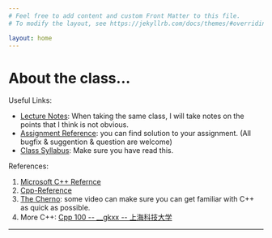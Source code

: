 ```yaml
---
# Feel free to add content and custom Front Matter to this file.
# To modify the layout, see https://jekyllrb.com/docs/themes/#overriding-theme-defaults

layout: home
---
```

<h1>About the class...</h1>

Useful Links:

- [Lecture Notes](cato.markdown): When taking the same class, I will take notes on the points that I think is not obvious.
- [Assignment Reference](aref.markdown): you can find solution to your assignment. (All bugfix & suggention & question are welcome)
- [Class Syllabus](about.markdown): Make sure you have read this.

References:

1. [Microsoft C++ Refernce](https://learn.microsoft.com/zh-cn/cpp/cpp/)
2. [Cpp-Reference](https://en.cppreference.com/w/cpp)
3. [The Cherno](https://www.bilibili.com/video/BV1gk4y1r7UH): some video can make sure you can get familiar with C++ as quick as possible.
4. More C++: [Cpp 100 -- __gkxx -- 上海科技大学](https://space.bilibili.com/1656746432/video)

---
